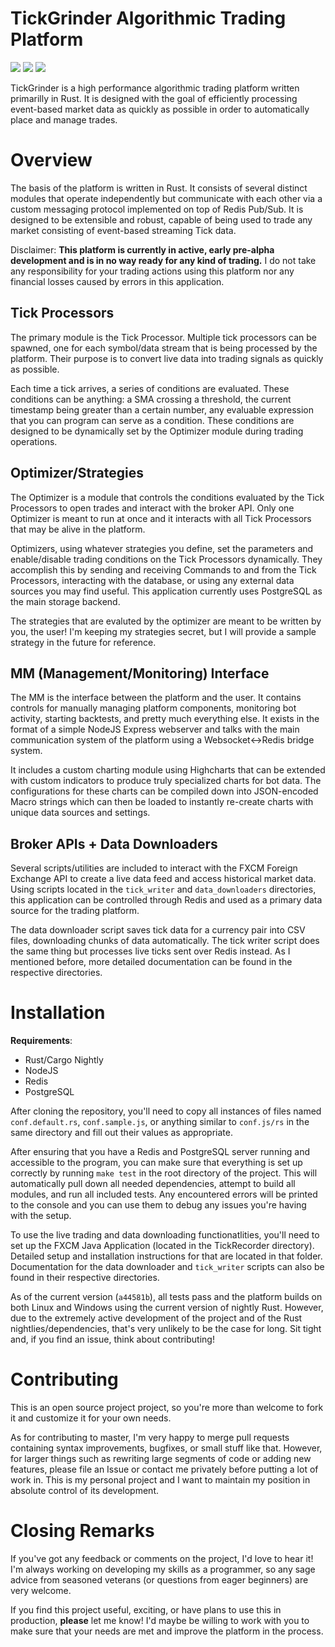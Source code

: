 # TickGrinder Algorithmic Trading Platform
![](https://camo.githubusercontent.com/79318781f189b2ee91c3a150bf27813c386afaf2/68747470733a2f2f696d672e736869656c64732e696f2f62616467652f72757374632d6e696768746c792d79656c6c6f772e737667)
![](https://tokei.rs/b1/github/Ameobea/tickgrinder)
![](https://tokei.rs/b1/github/Ameobea/tickgrinder?category=files)

TickGrinder is a high performance algorithmic trading platform written primarilly in Rust.  It is designed with the goal of efficiently processing event-based market data as quickly as possible in order to automatically place and manage trades.

# Overview
The basis of the platform is written in Rust.  It consists of several distinct modules that operate independently but communicate with each other via a custom messaging protocol implemented on top of Redis Pub/Sub.  It is designed to be extensible and robust, capable of being used to trade any market consisting of event-based streaming Tick data.

Disclaimer: **This platform is currently in active, early pre-alpha development and is in no way ready for any kind of trading.**  I do not take any responsibility for your trading actions using this platform nor any financial losses caused by errors in this application.

## Tick Processors
The primary module is the Tick Processor.  Multiple tick processors can be spawned, one for each symbol/data stream that is being processed by the platform.  Their purpose is to convert live data into trading signals as quickly as possible.

Each time a tick arrives, a series of conditions are evaluated.  These conditions can be anything: a SMA crossing a threshold, the current timestamp being greater than a certain number, any evaluable expression that you can program can serve as a condition.  These conditions are designed to be dynamically set by the Optimizer module during trading operations.

## Optimizer/Strategies
The Optimizer is a module that controls the conditions evaluated by the Tick Processors to open trades and interact with the broker API.  Only one Optimizer is meant to run at once and it interacts with all Tick Processors that may be alive in the platform.

Optimizers, using whatever strategies you define, set the parameters and enable/disable trading conditions on the Tick Processors dynamically.  They accomplish this by sending and receiving Commands to and from the Tick Processors, interacting with the database, or using any external data sources you may find useful.  This application currently uses PostgreSQL as the main storage backend.

The strategies that are evaluted by the optimizer are meant to be written by you, the user!  I'm keeping my strategies secret, but I will provide a sample strategy in the future for reference.

## MM (Management/Monitoring) Interface
The MM is the interface between the platform and the user.  It contains controls for manually managing platform components, monitoring bot activity, starting backtests, and pretty much everything else.  It exists in the format of a simple NodeJS Express webserver and talks with the main communication system of the platform using a Websocket<->Redis bridge system.

It includes a custom charting module using Highcharts that can be extended with custom indicators to produce truly specialized charts for bot data.  The configurations for these charts can be compiled down into JSON-encoded Macro strings which can then be loaded to instantly re-create charts with unique data sources and settings.

## Broker APIs + Data Downloaders
Several scripts/utilities are included to interact with the FXCM Foreign Exchange API to create a live data feed and access historical market data.  Using scripts located in the `tick_writer` and `data_downloaders` directories, this application can be controlled through Redis and used as a primary data source for the trading platform.

The data downloader script saves tick data for a currency pair into CSV files, downloading chunks of data automatically.  The tick writer script does the same thing but processes live ticks sent over Redis instead.  As I mentioned before, more detailed documentation can be found in the respective directories.

# Installation
**Requirements**:
* Rust/Cargo Nightly
* NodeJS
* Redis
* PostgreSQL

After cloning the repository, you'll need to copy all instances of files named `conf.default.rs`, `conf.sample.js`, or anything similar to `conf.js/rs` in the same directory and fill out their values as appropriate.

After ensuring that you have a Redis and PostgreSQL server running and accessible to the program, you can make sure that everything is set up correctly by running `make test` in the root directory of the project.  This will automatically pull down all needed dependencies, attempt to build all modules, and run all included tests.  Any encountered errors will be printed to the console and you can use them to debug any issues you're having with the setup.

To use the live trading and data downloading functionatlities, you'll need to set up the FXCM Java Application (located in the TickRecorder directory).  Detailed setup and installation instructions for that are located in that folder.  Documentation for the data downloader and `tick_writer` scripts can also be found in their respective directories.

As of the current version (`a44581b`), all tests pass and the platform builds on both Linux and Windows using the current version of nightly Rust.  However, due to the extremely active development of the project and of the Rust nightlies/dependencies, that's very unlikely to be the case for long.  Sit tight and, if you find an issue, think about contributing!

# Contributing
This is an open source project project, so you're more than welcome to fork it and customize it for your own needs.

As for contributing to master, I'm very happy to merge pull requests containing syntax improvements, bugfixes, or small stuff like that.  However, for larger things such as rewriting large segments of code or adding new features, please file an Issue or contact me privately before putting a lot of work in.  This is my personal project and I want to maintain my position in absolute control of its development.

# Closing Remarks
If you've got any feedback or comments on the project, I'd love to hear it!  I'm always working on developing my skills as a programmer, so any sage advice from seasoned veterans (or questions from eager beginners) are very welcome.

If you find this project useful, exciting, or have plans to use this in production, **please** let me know!  I'd maybe be willing to work with you to make sure that your needs are met and improve the platform in the process.

